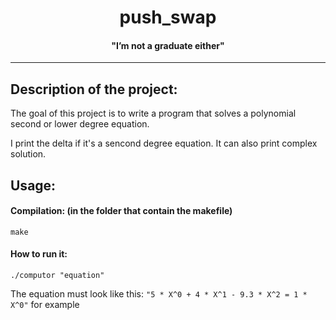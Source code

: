<h1 align="center"> push_swap </h1>
<h4 align="center"> "I’m not a graduate either" </h4>

---

<h2 id="description_id"> Description of the project: </h2>

The goal of this project is to write a program that solves a polynomial second or lower degree equation.

I print the delta if it's a sencond degree equation. It can also print complex solution. 

<h2 id="usage_id"> Usage: </h2>

#### Compilation: (in the folder that contain the makefile)
```shell
make
```

#### How to run it:

```shell
./computor "equation"
```

The equation must look like this: ``` "5 * X^0 + 4 * X^1 - 9.3 * X^2 = 1 * X^0" ``` for example
